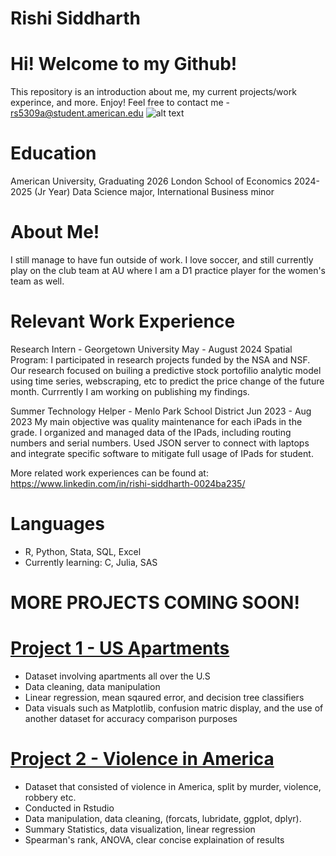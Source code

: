 # Rishi Siddharth 
# Hi! Welcome to my Github!
This repository is an introduction about me, my current projects/work experince, and more. Enjoy!
Feel free to contact me - rs5309a@student.american.edu
![alt text](new)

# Education 
American University, Graduating 2026
London School of Economics 2024-2025 (Jr Year)
Data Science major, International Business minor

# About Me!
I still manage to have fun outside of work. I love soccer, and still currently play on the club team at AU where I am a D1 practice player for the women's team as well. 

# Relevant Work Experience

Research Intern - Georgetown University                       May - August 2024
  Spatial Program: I participated in research projects funded by the NSA and NSF. Our research focused on builing a predictive stock portofilio analytic model using time series, webscraping, etc to predict the price change of the future month. Currrently I am working on publishing my findings. 
  
Summer Technology Helper - Menlo Park School District         Jun 2023 - Aug 2023
My main objective was quality maintenance for each iPads in the grade. I organized and managed data of the IPads, including routing numbers and serial numbers. Used JSON server to connect with laptops and integrate specific software to mitigate full usage of IPads for student.


More related work experiences can be found at: https://www.linkedin.com/in/rishi-siddharth-0024ba235/

# Languages 
- R, Python, Stata, SQL, Excel
- Currently learning: C, Julia, SAS


# MORE PROJECTS COMING SOON!

# [Project 1 - US Apartments](https://github.com/Rsiddharth54/U.S-Apartments-Project)
- Dataset involving apartments all over the U.S 
- Data cleaning, data manipulation
- Linear regression, mean sqaured error, and decision tree classifiers 
- Data visuals such as Matplotlib, confusion matric display, and the use of another dataset for accuracy comparison purposes

# [Project 2 - Violence in America](https://drive.google.com/file/d/1nDogpm4zgvAgjSiDvB5WUJTseWvjF-h3/view?usp=drive_link)
- Dataset that consisted of violence in America, split by murder, violence, robbery etc.
- Conducted in Rstudio
- Data manipulation, data cleaning,  (forcats, lubridate, ggplot, dplyr).
- Summary Statistics, data visualization, linear regression
- Spearman's rank, ANOVA, clear concise explaination of results



